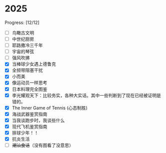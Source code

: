 # 2025

Progress: [12/12]

- [ ] 鸟瞰古文明
- [ ] 中世纪厨房
- [ ] 耶路撒冷三千年
- [ ] 宇宙的琴弦
- [ ] 强风吹拂
- [x] 当棒球少女遇上德鲁克
- [x] 全频带阻塞干扰
- [x] 小而美
- [x] 像运动员一样思考
- [x] 日本料理完全图鉴
- [x] 李光耀观天下：比较务实，各种大实话。其中一些判断到了现在已经被证明是错的。
- [x] The Inner Game of Tennis (心态制胜)
- [x] 海战武器鉴赏指南
- [x] 当我谈跑步时，我谈些什么
- [x] 现代飞机鉴赏指南
- [x] 排球少年！！
- [x] 抗炎生活
- [ ] ~~潮汕食话~~（没有图看了没意思）
